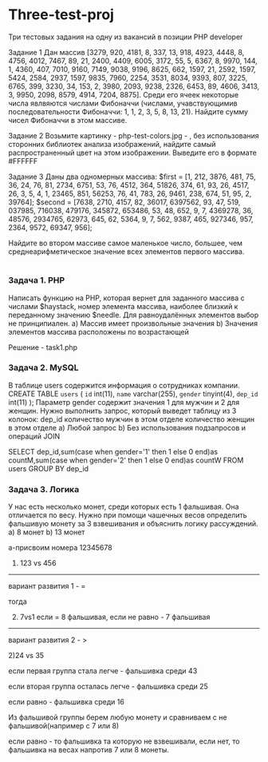 # Three-test-proj
Три тестовых задания на одну из вакансий в позиции PHP developer


Задание 1
Дан массив [3279, 920, 4181, 8, 337, 13, 918, 4923, 4448, 8, 4756, 4012, 7467, 89, 21, 2400, 4409, 6005, 3172, 55, 5, 6367, 8, 9970, 144, 1, 4360, 407, 7010, 9160, 7149, 9038, 9196, 8625, 662, 1597, 21, 2592, 1597, 5424, 2584, 2937, 1597, 9835, 7960, 2254, 3531, 8034, 9393, 807, 3225, 6765, 399, 3230, 34, 153, 2, 3980, 2093, 9238, 2326, 6453, 89, 4606, 3413, 3, 9950, 2098, 8579, 4914, 7204, 8875]. Среди его ячеек некоторые числа явлвяются числами Фибоначчи (числами, учавствующимив последовательности Фибоначчи: 1, 1, 2, 3, 5, 8, 13, 21). Найдите сумму чисел Фибоначчи в этом массиве.
 
 
Задание 2
Возьмите картинку - php-test-colors.jpg - , без использования сторонних библиотек анализа изображений, найдите самый распространенный цвет на этом изображении. Выведите его в формате #FFFFFF
 
 
Задание 3
Даны два одномерных массива:
$first = [1, 212, 3876, 481, 75, 36, 24, 76, 81, 2734, 6751, 53, 76, 4512, 364, 51826, 374, 61, 93, 26, 4517, 26, 3, 5, 4, 1, 23465, 851, 56253, 76, 41, 783, 26, 9461, 238, 674, 51, 95, 2, 39764];
$second = [7638, 2710, 4157, 82, 36017, 6397562, 93, 47, 519, 037985, 716038, 479176, 345872, 653486, 53, 48, 652, 9, 7, 4369278, 36, 48576, 2934765, 62973, 645, 62, 5364, 9, 7, 562, 9387, 465, 927346, 957, 2364, 9572, 69347, 956];
 
Найдите во втором массиве самое маленькое число, большее, чем среднеарифметическое значение всех элементов первого массива.


#

### Задача 1. PHP
Написать функцию на PHP, которая вернет для заданного массива c числами $haystack, номер элемента массива, наиболее близкий к переданному значению $needle. Для равноудалённых элементов выбор не принципиален.
a) Массив имеет произвольные значения
b) Значения элементов массива расположены по возрастающей

Решение - task1.php


### Задача 2. MySQL
В таблице users содержится информация о сотрудниках компании.
CREATE TABLE `users` (
`id` int(11),
`name` varchar(255),
`gender` tinyint(4),
`dep_id` int(11)
);
Параметр gender содержит значения 1 для мужчин и 2 для женщин.
Нужно выполнить запрос, который выведет таблицу из 3 колонок:
dep_id
количество мужчин в этом отделе
количество женщин в этом отделе
a) Любой запрос
b) Без использования подзапросов и операций JOIN

SELECT dep_id,sum(case when gender='1' then 1 else 0 end)as countM,sum(case when gender='2' then 1 else 0 end)as countW FROM users  GROUP BY dep_id

### Задача 3. Логика
У нас есть несколько монет, среди которых есть 1 фальшивая. Она отличается по весу.
Нужно при помощи чашечных весов определить фальшивую монету за 3 взвешивания и объяснить логику рассуждений.
a) 8 монет
b) 13 монет

a-присвоим номера 12345678

1) 123 vs 456

------------

вариант развития 1 - =

тогда 

2) 7vs1 если = 8 фальшивая, если не равно - 7 фальшивая

------------------------

вариант развития 2 - >

2)24 vs 35

если первая группа стала легче - фальшивка среди 43

если вторая группа осталась легче - фальшивка среди 25

если равно - фальшивка среди 16

Из фальшивой группы берем любую монету и сравниваем с не фальшивой(например с 7 или 8)

если равно - то фальшивка та которую не взвешивали, если нет, то фальшивка на весах напротив 7 или 8 монеты.
